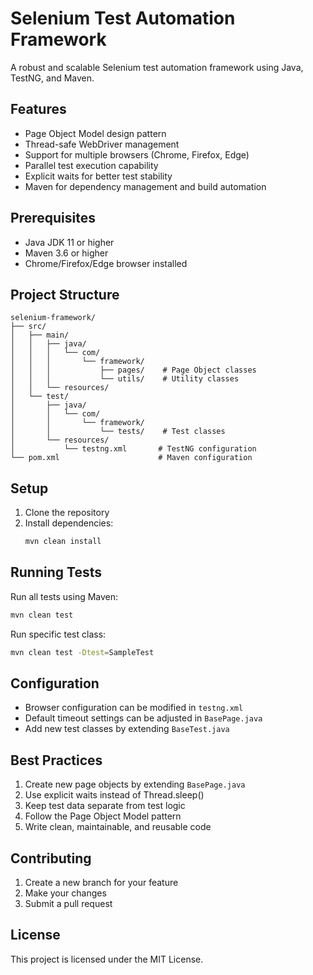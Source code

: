 # Selenium Test Automation Framework

A robust and scalable Selenium test automation framework using Java, TestNG, and Maven.

## Features

- Page Object Model design pattern
- Thread-safe WebDriver management
- Support for multiple browsers (Chrome, Firefox, Edge)
- Parallel test execution capability
- Explicit waits for better test stability
- Maven for dependency management and build automation

## Prerequisites

- Java JDK 11 or higher
- Maven 3.6 or higher
- Chrome/Firefox/Edge browser installed

## Project Structure

```
selenium-framework/
├── src/
│   ├── main/
│   │   ├── java/
│   │   │   └── com/
│   │   │       └── framework/
│   │   │           ├── pages/    # Page Object classes
│   │   │           └── utils/    # Utility classes
│   │   └── resources/
│   └── test/
│       ├── java/
│       │   └── com/
│       │       └── framework/
│       │           └── tests/    # Test classes
│       └── resources/
│           └── testng.xml       # TestNG configuration
└── pom.xml                      # Maven configuration
```

## Setup

1. Clone the repository
2. Install dependencies:
   ```bash
   mvn clean install
   ```

## Running Tests

Run all tests using Maven:
```bash
mvn clean test
```

Run specific test class:
```bash
mvn clean test -Dtest=SampleTest
```

## Configuration

- Browser configuration can be modified in `testng.xml`
- Default timeout settings can be adjusted in `BasePage.java`
- Add new test classes by extending `BaseTest.java`

## Best Practices

1. Create new page objects by extending `BasePage.java`
2. Use explicit waits instead of Thread.sleep()
3. Keep test data separate from test logic
4. Follow the Page Object Model pattern
5. Write clean, maintainable, and reusable code

## Contributing

1. Create a new branch for your feature
2. Make your changes
3. Submit a pull request

## License

This project is licensed under the MIT License. 